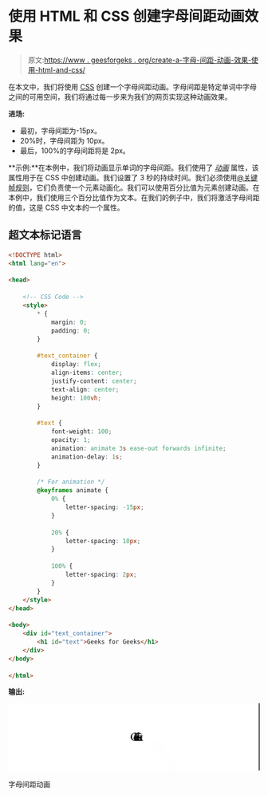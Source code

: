 # 使用 HTML 和 CSS 创建字母间距动画效果

> 原文:[https://www . geesforgeks . org/create-a-字母-间距-动画-效果-使用-html-and-css/](https://www.geeksforgeeks.org/create-a-letter-spacing-animation-effect-using-html-and-css/)

在本文中，我们将使用 [CSS](https://www.geeksforgeeks.org/css-tutorials/) 创建一个字母间距动画。字母间距是特定单词中字母之间的可用空间，我们将通过每一步来为我们的网页实现这种动画效果。

**进场:**

*   最初，字母间距为-15px。
*   20%时，字母间距为 10px。
*   最后，100%的字母间距将是 2px。

**示例:**在本例中，我们将动画显示单词的字母间距。我们使用了 [*动画*](https://www.geeksforgeeks.org/css-animation-and-keyframes-property/) 属性，该属性用于在 CSS 中创建动画。我们设置了 3 秒的持续时间。我们必须使用[@关键帧规则](https://www.geeksforgeeks.org/css-animation-and-keyframes-property/)，它们负责使一个元素动画化。我们可以使用百分比值为元素创建动画。在本例中，我们使用三个百分比值作为文本。在我们的例子中，我们将激活字母间距的值，这是 CSS 中文本的一个属性。

## 超文本标记语言

```html
<!DOCTYPE html>
<html lang="en">

<head>

    <!-- CSS Code -->
    <style>
        * {
            margin: 0;
            padding: 0;
        }

        #text_container {
            display: flex;
            align-items: center;
            justify-content: center;
            text-align: center;
            height: 100vh;
        }

        #text {
            font-weight: 100;
            opacity: 1;
            animation: animate 3s ease-out forwards infinite;
            animation-delay: 1s;
        }

        /* For animation */
        @keyframes animate {
            0% {
                letter-spacing: -15px;
            }

            20% {
                letter-spacing: 10px;
            }

            100% {
                letter-spacing: 2px;
            }
        }
    </style>
</head>

<body>
    <div id="text_container">
        <h1 id="text">Geeks for Geeks</h1>
    </div>
</body>

</html>
```

**输出:**

![](img/3bc0aa8ead5c17b9e31878209fa32bf1.png)

字母间距动画